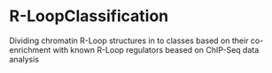 # R-LoopClassification
Dividing chromatin R-Loop structures in to classes based on their co-enrichment with known R-Loop regulators beased on ChIP-Seq data analysis
